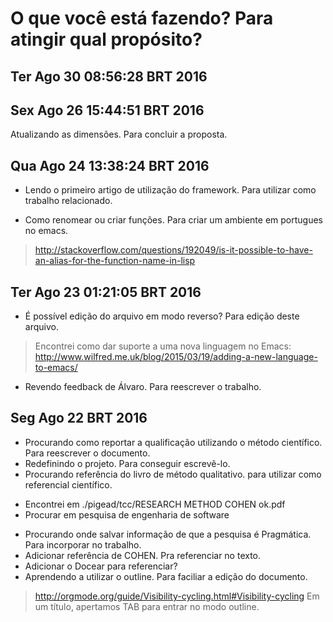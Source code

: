 # O que você está fazendo? Para atingir qual propósito?

## Ter Ago 30 08:56:28 BRT 2016



## Sex Ago 26 15:44:51 BRT 2016

Atualizando as dimensões. Para concluir a proposta.


## Qua Ago 24 13:38:24 BRT 2016

- Lendo o primeiro artigo de utilização do framework. Para utilizar como trabalho relacionado.

- Como renomear ou criar funções. Para criar um ambiente em portugues no emacs.
> http://stackoverflow.com/questions/192049/is-it-possible-to-have-an-alias-for-the-function-name-in-lisp



## Ter Ago 23 01:21:05 BRT 2016 ##

- É possível edição do arquivo em modo reverso? Para edição deste arquivo.
> Encontrei como dar suporte a uma nova linguagem no Emacs: http://www.wilfred.me.uk/blog/2015/03/19/adding-a-new-language-to-emacs/

- Revendo feedback de Álvaro. Para reescrever o trabalho.


## Seg Ago 22 BRT 2016 ##

- Procurando como reportar a qualificação utilizando o método científico. Para reescrever o documento.
- Redefinindo o projeto. Para conseguir escrevê-lo.
- Procurando referência do livro de método qualitativo. para utilizar como referencial científico.
 * Encontrei em ./pigead/tcc/RESEARCH METHOD COHEN ok.pdf
 * Procurar em pesquisa de engenharia de software
- Procurando onde salvar informação de que a pesquisa é Pragmática. Para incorporar no trabalho.
- Adicionar referência de COHEN. Pra referenciar no texto.
- Adicionar o Docear para referenciar? 
- Aprendendo a utilizar o outline. Para faciliar a edição do documento.
> http://orgmode.org/guide/Visibility-cycling.html#Visibility-cycling Em um título, apertamos TAB para entrar no modo outline.



